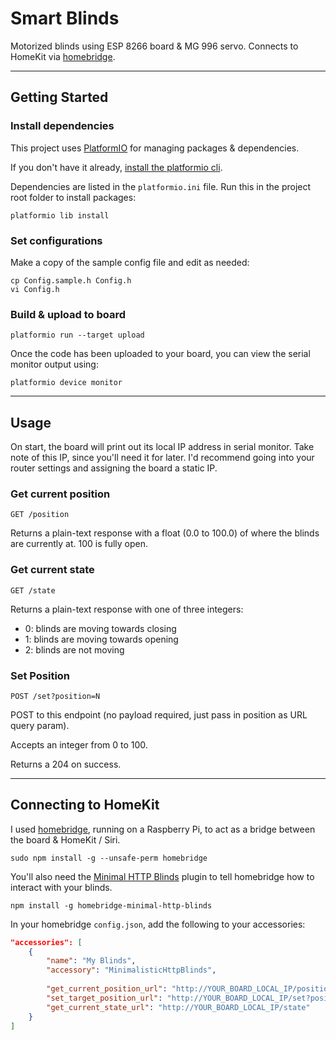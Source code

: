 # Smart Blinds

Motorized blinds using ESP 8266 board & MG 996 servo.
Connects to HomeKit via [homebridge](https://github.com/nfarina/homebridge).

---

## Getting Started

### Install dependencies

This project uses [PlatformIO](https://platformio.org/) for managing packages & dependencies.

If you don't have it already, [install the platformio cli](https://docs.platformio.org/en/latest/installation.html).

Dependencies are listed in the `platformio.ini` file. Run this in the project root folder to install packages:
```
platformio lib install
```

### Set configurations

Make a copy of the sample config file and edit as needed:
```
cp Config.sample.h Config.h
vi Config.h
```

### Build & upload to board
```
platformio run --target upload
```

Once the code has been uploaded to your board, you can view the serial monitor output using:
```
platformio device monitor
```

---

## Usage

On start, the board will print out its local IP address in serial monitor. Take note of this IP, since you'll need it for later. I'd recommend going into your router settings and assigning the board a static IP.

### Get current position
`GET /position`

Returns a plain-text response with a float (0.0 to 100.0) of where the blinds are currently at. 100 is fully open.

### Get current state
`GET /state`

Returns a plain-text response with one of three integers:
- 0: blinds are moving towards closing
- 1: blinds are moving towards opening
- 2: blinds are not moving

### Set Position
`POST /set?position=N`

POST to this endpoint (no payload required, just pass in position as URL query param).

Accepts an integer from 0 to 100.

Returns a 204 on success.

---

## Connecting to HomeKit

I used [homebridge](https://github.com/nfarina/homebridge), running on a Raspberry Pi, to act as a bridge between the board & HomeKit / Siri.

```
sudo npm install -g --unsafe-perm homebridge
```

You'll also need the [Minimal HTTP Blinds](https://github.com/Nicnl/homebridge-minimal-http-blinds) plugin to tell homebridge how to interact with your blinds.
```
npm install -g homebridge-minimal-http-blinds
```

In your homebridge `config.json`, add the following to your accessories:
```json
"accessories": [
    {
        "name": "My Blinds",
        "accessory": "MinimalisticHttpBlinds",
        
        "get_current_position_url": "http://YOUR_BOARD_LOCAL_IP/position",
        "set_target_position_url": "http://YOUR_BOARD_LOCAL_IP/set?position=%position%",
        "get_current_state_url": "http://YOUR_BOARD_LOCAL_IP/state"
    }
]
```
